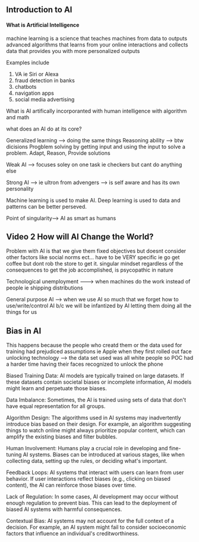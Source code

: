 ## Introduction to AI

#### What is Artificial Intelligence
machine learning is a science that teaches machines from data to outputs
advanced algorithms that learns from your online interactions and collects data that provides you with more personalized outputs

Examples include
1. VA ie Siri or Alexa
2. fraud detection in banks
3. chatbots
4. navigation apps
5. social media advertising

What is AI
artifically incorporanted with human intelligence with algorithm and math

what does an AI do at its core?

Generalized learning --> doing the same things
Reasoning ability --> btw dicisions
Progblem solving by getting input and using the input to solve a problem.
Adapt, Reason, Provide solutions

Weak AI --> focuses soley on one task ie checkers but cant do anything else

Strong AI --> ie ultron from advengers --> is self aware and has its own personality

Machine learning is used to make AI. Deep learning is used to data and patterns can be better perseved.

Point of singularity--> AI as smart as humans



## Video 2 How will AI Change the World?

Problem with AI is that we give them fixed objectives but doesnt consider other factors like social norms ect... have to be VERY specific ie go get coffee but dont rob the store to get it. singular mindset regardless of the consequences to get the job accomplished, is psycopathic in nature

Technological unemployment ---> when machines do the work instead of people ie shipping distributions

General purpose AI --> when we use AI so much that we forget how to use/write/control AI b/c we will be infantized by AI letting them doing all the things for us

## Bias in AI

This happens because the people who creatd them or the data used for training had prejudiced assumptions ie Apple when they first rolled out face unlocking technology --> the data set used was all white people so POC had a harder time having their faces recognized to unlock the phone

Biased Training Data: AI models are typically trained on large datasets. If these datasets contain societal biases or incomplete information, AI models might learn and perpetuate those biases.

Data Imbalance: Sometimes, the AI is trained using sets of data that don't have equal representation for all groups.

Algorithm Design: The algorithms used in AI systems may inadvertently introduce bias based on their design. For example, an algorithm suggesting things to watch online might always prioritize popular content, which can amplify the existing biases and filter bubbles.

Human Involvement: Humans play a crucial role in developing and fine-tuning AI systems. Biases can be introduced at various stages, like when collecting data, setting up the rules, or deciding what's important.

Feedback Loops: AI systems that interact with users can learn from user behavior. If user interactions reflect biases (e.g., clicking on biased content), the AI can reinforce those biases over time.

Lack of Regulation: In some cases, AI development may occur without enough regulation to prevent bias. This can lead to the deployment of biased AI systems with harmful consequences.

Contextual Bias: AI systems may not account for the full context of a decision. For example, an AI system might fail to consider socioeconomic factors that influence an individual's creditworthiness.